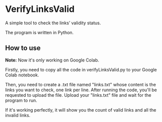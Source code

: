 # VerifyLinksValid

A simple tool to check the links’ validity status.

The program is written in Python.

## How to use

**Note:** Now it's only working on Google Colab.

Firstly, you need to copy all the code in verifyLinksValid.py to your Google Colab notebook.

Then, you need to create a .txt file named "links.txt" whose content is the links you want to check, one link per line. After running the code, you'll be requested to upload the file. Upload your "links.txt" file and wait for the program to run. 

If it's working perfectly, it will show you the count of valid links and all the invalid links.
